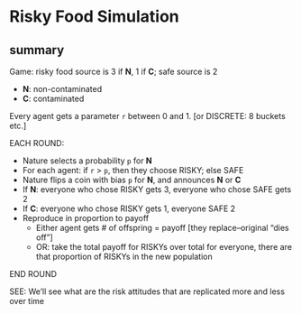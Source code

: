 # Risky Food Simulation

## summary

Game: risky food source is 3 if **N**, 1 if **C**; safe source is 2

- **N**: non-contaminated 
- **C**: contaminated

Every agent gets a parameter `r` between 0 and 1.  [or DISCRETE: 8 buckets etc.]

EACH ROUND:
- Nature selects a probability `p` for **N**
- For each agent: if `r` > `p`, then they choose RISKY; else SAFE
- Nature flips a coin with bias `p` for **N**, and announces **N** or **C**
- If **N**: everyone who chose RISKY gets 3, everyone who chose SAFE gets 2
- If **C**: everyone who chose RISKY gets 1, everyone SAFE 2
- Reproduce in proportion to payoff
  - Either agent gets # of offspring = payoff [they replace–original “dies off”]
  - OR: take the total payoff for RISKYs over total for everyone, there are that proportion of RISKYs in the new population

END ROUND

SEE: We’ll see what are the risk attitudes that are replicated more and less over time
